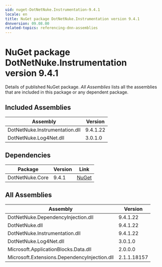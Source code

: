 ```yaml
---
uid: nuget-DotNetNuke.Instrumentation-9.4.1
locale: en
title: NuGet package DotNetNuke.Instrumentation version 9.4.1
dnnversion: 09.08.00
related-topics: referencing-dnn-assemblies
---
```


# NuGet package DotNetNuke.Instrumentation version 9.4.1
Details of published NuGet package.
*All Assemblies* lists all the assemblies that are included in this package or any dependent package.

## Included Assemblies

|Assembly|Version|
|---|---|
|DotNetNuke.Instrumentation.dll|9.4.1.22|
|DotNetNuke.Log4Net.dll|3.0.1.0|

## Dependencies

|Package|Version|Link|
|---|---|---|
|DotNetNuke.Core|9.4.1|[NuGet](https://www.nuget.org/packages/DotNetNuke.Core/9.4.1)|

## All Assemblies

|Assembly|Version|
|---|---|
|DotNetNuke.DependencyInjection.dll|9.4.1.22|
|DotNetNuke.dll|9.4.1.22|
|DotNetNuke.Instrumentation.dll|9.4.1.22|
|DotNetNuke.Log4Net.dll|3.0.1.0|
|Microsoft.ApplicationBlocks.Data.dll|2.0.0.0|
|Microsoft.Extensions.DependencyInjection.dll|2.1.1.18157|

